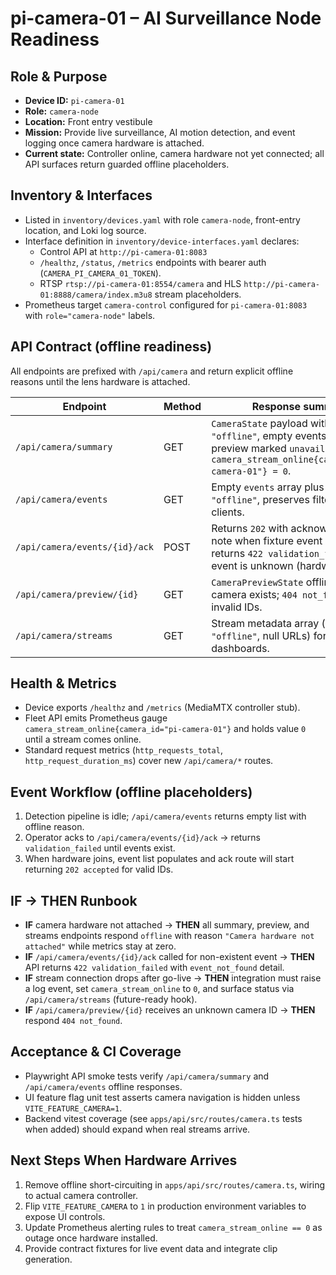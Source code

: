 # pi-camera-01 – AI Surveillance Node Readiness

## Role & Purpose
- **Device ID:** `pi-camera-01`
- **Role:** `camera-node`
- **Location:** Front entry vestibule
- **Mission:** Provide live surveillance, AI motion detection, and event logging once camera hardware is attached.
- **Current state:** Controller online, camera hardware not yet connected; all API surfaces return guarded offline placeholders.

## Inventory & Interfaces
- Listed in `inventory/devices.yaml` with role `camera-node`, front-entry location, and Loki log source.
- Interface definition in `inventory/device-interfaces.yaml` declares:
  - Control API at `http://pi-camera-01:8083`
  - `/healthz`, `/status`, `/metrics` endpoints with bearer auth (`CAMERA_PI_CAMERA_01_TOKEN`).
  - RTSP `rtsp://pi-camera-01:8554/camera` and HLS `http://pi-camera-01:8888/camera/index.m3u8` stream placeholders.
- Prometheus target `camera-control` configured for `pi-camera-01:8083` with `role="camera-node"` labels.

## API Contract (offline readiness)
All endpoints are prefixed with `/api/camera` and return explicit offline reasons until the lens hardware is attached.

| Endpoint | Method | Response summary |
| --- | --- | --- |
| `/api/camera/summary` | GET | `CameraState` payload with `status: "offline"`, empty events/clips, preview marked `unavailable`, and `camera_stream_online{camera_id="pi-camera-01"} = 0`.
| `/api/camera/events` | GET | Empty `events` array plus `status: "offline"`, preserves filter echo for clients.
| `/api/camera/events/{id}/ack` | POST | Returns `202` with acknowledgement note when fixture event exists; returns `422 validation_failed` if event is unknown (hardware absent).
| `/api/camera/preview/{id}` | GET | `CameraPreviewState` offline stub if camera exists; `404 not_found` for invalid IDs.
| `/api/camera/streams` | GET | Stream metadata array (`status: "offline"`, null URLs) for monitoring dashboards.

## Health & Metrics
- Device exports `/healthz` and `/metrics` (MediaMTX controller stub).
- Fleet API emits Prometheus gauge `camera_stream_online{camera_id="pi-camera-01"}` and holds value `0` until a stream comes online.
- Standard request metrics (`http_requests_total`, `http_request_duration_ms`) cover new `/api/camera/*` routes.

## Event Workflow (offline placeholders)
1. Detection pipeline is idle; `/api/camera/events` returns empty list with offline reason.
2. Operator acks to `/api/camera/events/{id}/ack` → returns `validation_failed` until events exist.
3. When hardware joins, event list populates and ack route will start returning `202 accepted` for valid IDs.

## IF → THEN Runbook
- **IF** camera hardware not attached → **THEN** all summary, preview, and streams endpoints respond `offline` with reason `"Camera hardware not attached"` while metrics stay at zero.
- **IF** `/api/camera/events/{id}/ack` called for non-existent event → **THEN** API returns `422 validation_failed` with `event_not_found` detail.
- **IF** stream connection drops after go-live → **THEN** integration must raise a log event, set `camera_stream_online` to `0`, and surface status via `/api/camera/streams` (future-ready hook).
- **IF** `/api/camera/preview/{id}` receives an unknown camera ID → **THEN** respond `404 not_found`.

## Acceptance & CI Coverage
- Playwright API smoke tests verify `/api/camera/summary` and `/api/camera/events` offline responses.
- UI feature flag unit test asserts camera navigation is hidden unless `VITE_FEATURE_CAMERA=1`.
- Backend vitest coverage (see `apps/api/src/routes/camera.ts` tests when added) should expand when real streams arrive.

## Next Steps When Hardware Arrives
1. Remove offline short-circuiting in `apps/api/src/routes/camera.ts`, wiring to actual camera controller.
2. Flip `VITE_FEATURE_CAMERA` to `1` in production environment variables to expose UI controls.
3. Update Prometheus alerting rules to treat `camera_stream_online == 0` as outage once hardware installed.
4. Provide contract fixtures for live event data and integrate clip generation.
